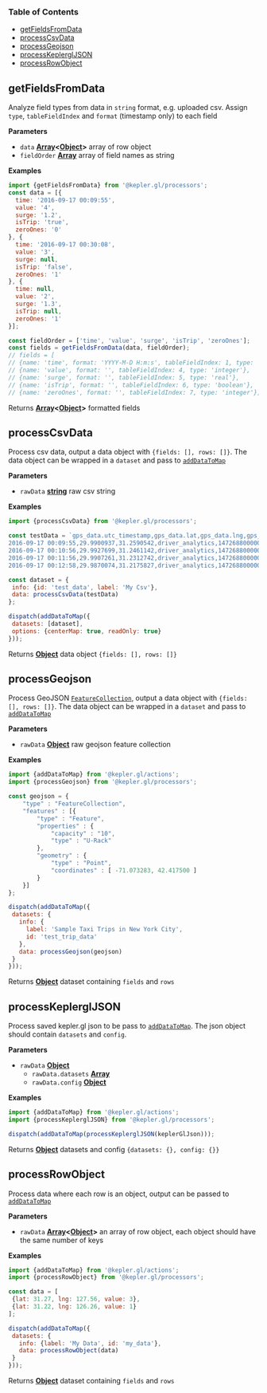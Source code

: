 <!-- Generated by documentation.js. Update this documentation by updating the source code. -->

### Table of Contents

- [getFieldsFromData](#getfieldsfromdata)
- [processCsvData](#processcsvdata)
- [processGeojson](#processgeojson)
- [processKeplerglJSON](#processkeplergljson)
- [processRowObject](#processrowobject)

## getFieldsFromData

Analyze field types from data in `string` format, e.g. uploaded csv.
Assign `type`, `tableFieldIndex` and `format` (timestamp only) to each field

**Parameters**

-   `data` **[Array][16]&lt;[Object][17]>** array of row object
-   `fieldOrder` **[Array][16]** array of field names as string

**Examples**

```javascript
import {getFieldsFromData} from '@kepler.gl/processors';
const data = [{
  time: '2016-09-17 00:09:55',
  value: '4',
  surge: '1.2',
  isTrip: 'true',
  zeroOnes: '0'
}, {
  time: '2016-09-17 00:30:08',
  value: '3',
  surge: null,
  isTrip: 'false',
  zeroOnes: '1'
}, {
  time: null,
  value: '2',
  surge: '1.3',
  isTrip: null,
  zeroOnes: '1'
}];

const fieldOrder = ['time', 'value', 'surge', 'isTrip', 'zeroOnes'];
const fields = getFieldsFromData(data, fieldOrder);
// fields = [
// {name: 'time', format: 'YYYY-M-D H:m:s', tableFieldIndex: 1, type: 'timestamp'},
// {name: 'value', format: '', tableFieldIndex: 4, type: 'integer'},
// {name: 'surge', format: '', tableFieldIndex: 5, type: 'real'},
// {name: 'isTrip', format: '', tableFieldIndex: 6, type: 'boolean'},
// {name: 'zeroOnes', format: '', tableFieldIndex: 7, type: 'integer'}];
```

Returns **[Array][16]&lt;[Object][17]>** formatted fields

## processCsvData

Process csv data, output a data object with `{fields: [], rows: []}`.
The data object can be wrapped in a `dataset` and pass to [`addDataToMap`][18]

**Parameters**

-   `rawData` **[string][19]** raw csv string

**Examples**

```javascript
import {processCsvData} from '@kepler.gl/processors';

const testData = `gps_data.utc_timestamp,gps_data.lat,gps_data.lng,gps_data.types,epoch,has_result,id,time,begintrip_ts_utc,begintrip_ts_local,date
2016-09-17 00:09:55,29.9900937,31.2590542,driver_analytics,1472688000000,False,1,2016-09-23T00:00:00.000Z,2016-10-01 09:41:39+00:00,2016-10-01 09:41:39+00:00,2016-09-23
2016-09-17 00:10:56,29.9927699,31.2461142,driver_analytics,1472688000000,False,2,2016-09-23T00:00:00.000Z,2016-10-01 09:46:37+00:00,2016-10-01 16:46:37+00:00,2016-09-23
2016-09-17 00:11:56,29.9907261,31.2312742,driver_analytics,1472688000000,False,3,2016-09-23T00:00:00.000Z,,,2016-09-23
2016-09-17 00:12:58,29.9870074,31.2175827,driver_analytics,1472688000000,False,4,2016-09-23T00:00:00.000Z,,,2016-09-23`

const dataset = {
 info: {id: 'test_data', label: 'My Csv'},
 data: processCsvData(testData)
};

dispatch(addDataToMap({
 datasets: [dataset],
 options: {centerMap: true, readOnly: true}
}));
```

Returns **[Object][17]** data object `{fields: [], rows: []}`

## processGeojson

Process GeoJSON [`FeatureCollection`][20],
output a data object with `{fields: [], rows: []}`.
The data object can be wrapped in a `dataset` and pass to [`addDataToMap`][18]

**Parameters**

-   `rawData` **[Object][17]** raw geojson feature collection

**Examples**

```javascript
import {addDataToMap} from '@kepler.gl/actions';
import {processGeojson} from '@kepler.gl/processors';

const geojson = {
	"type" : "FeatureCollection",
	"features" : [{
		"type" : "Feature",
		"properties" : {
			"capacity" : "10",
			"type" : "U-Rack"
		},
		"geometry" : {
			"type" : "Point",
			"coordinates" : [ -71.073283, 42.417500 ]
		}
	}]
};

dispatch(addDataToMap({
 datasets: {
   info: {
     label: 'Sample Taxi Trips in New York City',
     id: 'test_trip_data'
   },
   data: processGeojson(geojson)
 }
}));
```

Returns **[Object][17]** dataset containing `fields` and `rows`

## processKeplerglJSON

Process saved kepler.gl json to be pass to [`addDataToMap`][18].
The json object should contain `datasets` and `config`.

**Parameters**

-   `rawData` **[Object][17]**
    -   `rawData.datasets` **[Array][16]**
    -   `rawData.config` **[Object][17]**

**Examples**

```javascript
import {addDataToMap} from '@kepler.gl/actions';
import {processKeplerglJSON} from '@kepler.gl/processors';

dispatch(addDataToMap(processKeplerglJSON(keplerGlJson)));
```

Returns **[Object][17]** datasets and config `{datasets: {}, config: {}}`

## processRowObject

Process data where each row is an object, output can be passed to [`addDataToMap`][18]

**Parameters**

-   `rawData` **[Array][16]&lt;[Object][17]>** an array of row object, each object should have the same number of keys

**Examples**

```javascript
import {addDataToMap} from '@kepler.gl/actions';
import {processRowObject} from '@kepler.gl/processors';

const data = [
 {lat: 31.27, lng: 127.56, value: 3},
 {lat: 31.22, lng: 126.26, value: 1}
];

dispatch(addDataToMap({
 datasets: {
   info: {label: 'My Data', id: 'my_data'},
   data: processRowObject(data)
 }
}));
```

Returns **[Object][17]** dataset containing `fields` and `rows`

[1]: #getfieldsfromdata

[2]: #parameters

[3]: #examples

[4]: #processcsvdata

[5]: #parameters-1

[6]: #examples-1

[7]: #processgeojson

[8]: #parameters-2

[9]: #examples-2

[10]: #processkeplergljson

[11]: #parameters-3

[12]: #examples-3

[13]: #processrowobject

[14]: #parameters-4

[15]: #examples-4

[16]: https://developer.mozilla.org/docs/Web/JavaScript/Reference/Global_Objects/Array

[17]: https://developer.mozilla.org/docs/Web/JavaScript/Reference/Global_Objects/Object

[18]: ../actions/actions.md#adddatatomap

[19]: https://developer.mozilla.org/docs/Web/JavaScript/Reference/Global_Objects/String

[20]: http://wiki.geojson.org/GeoJSON_draft_version_6#FeatureCollection
